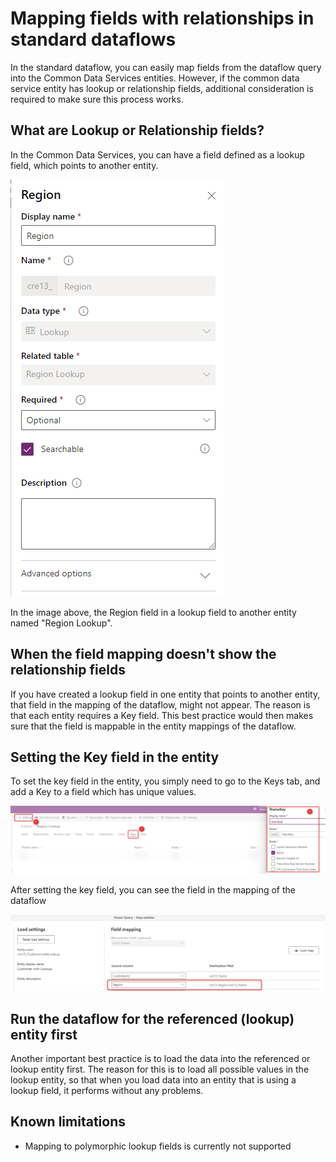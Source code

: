 # Mapping fields with relationships in standard dataflows

In the standard dataflow, you can easily map fields from the dataflow query into the Common Data Services entities. However, if the common data service entity has lookup or relationship fields, additional consideration is required to make sure this process works.

## What are Lookup or Relationship fields?

In the Common Data Services, you can have a field defined as a lookup field, which points to another entity. 

![Lookup field](media/1/LookupField.png)

In the image above, the Region field in a lookup field to another entity named "Region Lookup".

## When the field mapping doesn't show the relationship fields

If you have created a lookup field in one entity that points to another entity, that field in the mapping of the dataflow, might not appear. The reason is that each entity requires a Key field. This best practice would then makes sure that the field is mappable in the entity mappings of the dataflow.

## Setting the Key field in the entity

To set the key field in the entity, you simply need to go to the Keys tab, and add a Key to a field which has unique values.

![Set a key field](media/1/SetKey.png)

After setting the key field, you can see the field in the mapping of the dataflow

![mapping fields](media/1/FieldMappingLookup.png)

## Run the dataflow for the referenced (lookup) entity first

Another important best practice is to load the data into the referenced or lookup entity first. The reason for this is to load all possible values in the lookup entity, so that when you load data into an entity that is using a lookup field, it performs without any problems.

## Known limitations

- Mapping to polymorphic lookup fields is currently not supported 
